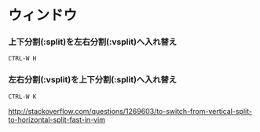 ﻿# ウィンドウ

### 上下分割(:split)を左右分割(:vsplit)へ入れ替え

```clike
CTRL-W H
```

### 左右分割(:vsplit)を上下分割(:split)へ入れ替え

```clike
CTRL-W K
```

http://stackoverflow.com/questions/1269603/to-switch-from-vertical-split-to-horizontal-split-fast-in-vim
